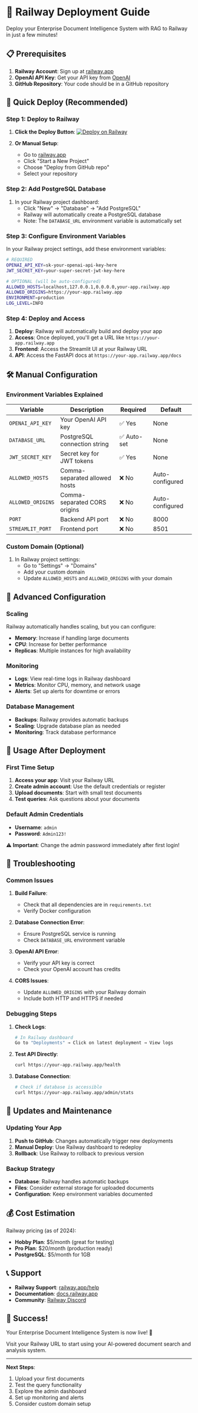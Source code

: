 # 🚀 Railway Deployment Guide

Deploy your Enterprise Document Intelligence System with RAG to Railway in just a few minutes!

## 📋 Prerequisites

1. **Railway Account**: Sign up at [railway.app](https://railway.app)
2. **OpenAI API Key**: Get your API key from [OpenAI](https://platform.openai.com/api-keys)
3. **GitHub Repository**: Your code should be in a GitHub repository

## 🎯 Quick Deploy (Recommended)

### Step 1: Deploy to Railway

1. **Click the Deploy Button**:
   [![Deploy on Railway](https://railway.app/button.svg)](https://railway.app/template/new)

2. **Or Manual Setup**:
   - Go to [railway.app](https://railway.app)
   - Click "Start a New Project"
   - Choose "Deploy from GitHub repo"
   - Select your repository

### Step 2: Add PostgreSQL Database

1. In your Railway project dashboard:
   - Click "New" → "Database" → "Add PostgreSQL"
   - Railway will automatically create a PostgreSQL database
   - Note: The `DATABASE_URL` environment variable is automatically set

### Step 3: Configure Environment Variables

In your Railway project settings, add these environment variables:

```bash
# REQUIRED
OPENAI_API_KEY=sk-your-openai-api-key-here
JWT_SECRET_KEY=your-super-secret-jwt-key-here

# OPTIONAL (will be auto-configured)
ALLOWED_HOSTS=localhost,127.0.0.1,0.0.0.0,your-app.railway.app
ALLOWED_ORIGINS=https://your-app.railway.app
ENVIRONMENT=production
LOG_LEVEL=INFO
```

### Step 4: Deploy and Access

1. **Deploy**: Railway will automatically build and deploy your app
2. **Access**: Once deployed, you'll get a URL like `https://your-app.railway.app`
3. **Frontend**: Access the Streamlit UI at your Railway URL
4. **API**: Access the FastAPI docs at `https://your-app.railway.app/docs`

## 🛠️ Manual Configuration

### Environment Variables Explained

| Variable | Description | Required | Default |
|----------|-------------|----------|---------|
| `OPENAI_API_KEY` | Your OpenAI API key | ✅ Yes | None |
| `DATABASE_URL` | PostgreSQL connection string | ✅ Auto-set | None |
| `JWT_SECRET_KEY` | Secret key for JWT tokens | ✅ Yes | None |
| `ALLOWED_HOSTS` | Comma-separated allowed hosts | ❌ No | Auto-configured |
| `ALLOWED_ORIGINS` | Comma-separated CORS origins | ❌ No | Auto-configured |
| `PORT` | Backend API port | ❌ No | 8000 |
| `STREAMLIT_PORT` | Frontend port | ❌ No | 8501 |

### Custom Domain (Optional)

1. In Railway project settings:
   - Go to "Settings" → "Domains"
   - Add your custom domain
   - Update `ALLOWED_HOSTS` and `ALLOWED_ORIGINS` with your domain

## 🔧 Advanced Configuration

### Scaling

Railway automatically handles scaling, but you can configure:
- **Memory**: Increase if handling large documents
- **CPU**: Increase for better performance
- **Replicas**: Multiple instances for high availability

### Monitoring

- **Logs**: View real-time logs in Railway dashboard
- **Metrics**: Monitor CPU, memory, and network usage
- **Alerts**: Set up alerts for downtime or errors

### Database Management

- **Backups**: Railway provides automatic backups
- **Scaling**: Upgrade database plan as needed
- **Monitoring**: Track database performance

## 📱 Usage After Deployment

### First Time Setup

1. **Access your app**: Visit your Railway URL
2. **Create admin account**: Use the default credentials or register
3. **Upload documents**: Start with small test documents
4. **Test queries**: Ask questions about your documents

### Default Admin Credentials

- **Username**: `admin`
- **Password**: `Admin123!`

⚠️ **Important**: Change the admin password immediately after first login!

## 🐛 Troubleshooting

### Common Issues

1. **Build Failure**:
   - Check that all dependencies are in `requirements.txt`
   - Verify Docker configuration

2. **Database Connection Error**:
   - Ensure PostgreSQL service is running
   - Check `DATABASE_URL` environment variable

3. **OpenAI API Error**:
   - Verify your API key is correct
   - Check your OpenAI account has credits

4. **CORS Issues**:
   - Update `ALLOWED_ORIGINS` with your Railway domain
   - Include both HTTP and HTTPS if needed

### Debugging Steps

1. **Check Logs**:
   ```bash
   # In Railway dashboard
   Go to "Deployments" → Click on latest deployment → View logs
   ```

2. **Test API Directly**:
   ```bash
   curl https://your-app.railway.app/health
   ```

3. **Database Connection**:
   ```bash
   # Check if database is accessible
   curl https://your-app.railway.app/admin/stats
   ```

## 🔄 Updates and Maintenance

### Updating Your App

1. **Push to GitHub**: Changes automatically trigger new deployments
2. **Manual Deploy**: Use Railway dashboard to redeploy
3. **Rollback**: Use Railway to rollback to previous version

### Backup Strategy

- **Database**: Railway handles automatic backups
- **Files**: Consider external storage for uploaded documents
- **Configuration**: Keep environment variables documented

## 💰 Cost Estimation

Railway pricing (as of 2024):
- **Hobby Plan**: $5/month (great for testing)
- **Pro Plan**: $20/month (production ready)
- **PostgreSQL**: $5/month for 1GB

## 📞 Support

- **Railway Support**: [railway.app/help](https://railway.app/help)
- **Documentation**: [docs.railway.app](https://docs.railway.app)
- **Community**: [Railway Discord](https://railway.app/discord)

## 🎉 Success!

Your Enterprise Document Intelligence System is now live! 🚀

Visit your Railway URL to start using your AI-powered document search and analysis system.

---

**Next Steps**:
1. Upload your first documents
2. Test the query functionality
3. Explore the admin dashboard
4. Set up monitoring and alerts
5. Consider custom domain setup 